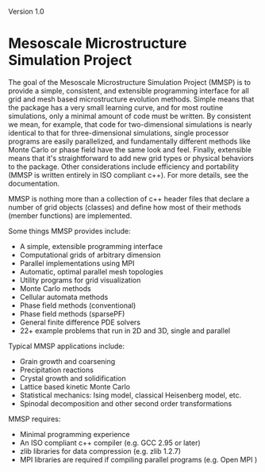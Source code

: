 Version 1.0


Mesoscale Microstructure Simulation Project
====

The goal of the Mesoscale Microstructure Simulation Project (MMSP) is to provide a simple,
consistent, and extensible programming interface for all grid and mesh based microstructure
evolution methods. Simple means that the package has a very small learning curve, and for
most routine simulations, only a minimal amount of code must be written. By consistent we
mean, for example, that code for two-dimensional simulations is nearly identical to that
for three-dimensional simulations, single processor programs are easily parallelized, and
fundamentally different methods like Monte Carlo or phase field have the same look and feel.
Finally, extensible means that it's straightforward to add new grid types or physical behaviors
to the package. Other considerations include efficiency and portability (MMSP is written
entirely in ISO compliant c++). For more details, see the documentation.

MMSP is nothing more than a collection of c++ header files that declare a number of grid objects
(classes) and define how most of their methods (member functions) are implemented.

Some things MMSP provides include:

 *  A simple, extensible programming interface
 *  Computational grids of arbitrary dimension
 *  Parallel implementations using MPI
 *  Automatic, optimal parallel mesh topologies
 *  Utility programs for grid visualization
 *  Monte Carlo methods
 *  Cellular automata methods
 *  Phase field methods (conventional)
 *  Phase field methods (sparsePF)
 *  General finite difference PDE solvers
 *  22+ example problems that run in 2D and 3D, single and parallel

Typical MMSP applications include:

 *  Grain growth and coarsening
 *  Precipitation reactions
 *  Crystal growth and solidification
 *  Lattice based kinetic Monte Carlo
 *  Statistical mechanics: Ising model, classical Heisenberg model, etc.
 *  Spinodal decomposition and other second order transformations

MMSP requires:

 *  Minimal programming experience
 *  An ISO compliant c++ compiler (e.g. GCC 2.95 or later)
 *  zlib libraries for data compression (e.g. zlib 1.2.7)
 *  MPI libraries are required if compiling parallel programs (e.g. Open MPI )
